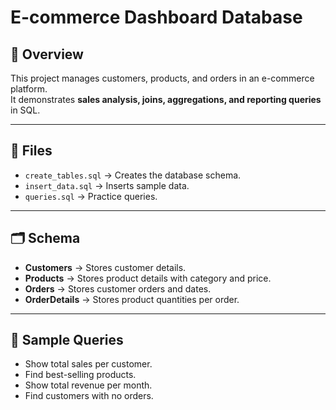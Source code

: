# E-commerce Dashboard Database

## 📌 Overview
This project manages customers, products, and orders in an e-commerce platform.  
It demonstrates **sales analysis, joins, aggregations, and reporting queries** in SQL.

---

## 📂 Files
- `create_tables.sql` → Creates the database schema.
- `insert_data.sql` → Inserts sample data.
- `queries.sql` → Practice queries.

---

## 🗂️ Schema
- **Customers** → Stores customer details.  
- **Products** → Stores product details with category and price.  
- **Orders** → Stores customer orders and dates.  
- **OrderDetails** → Stores product quantities per order.  

---

## 🚀 Sample Queries
- Show total sales per customer.  
- Find best-selling products.  
- Show total revenue per month.  
- Find customers with no orders.  
